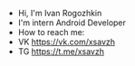 - Hi, I'm Ivan Rogozhkin
- I'm intern Android Developer
- How to reach me:
-  	VK https://vk.com/xsavzh
-  	TG https://t.me/xsavzh 
